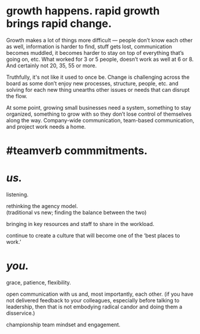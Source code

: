 # growth happens. rapid growth brings rapid change.

Growth makes a lot of things more difficult — people don’t know each other as well, information is harder to find, stuff gets lost, communication becomes muddled, it becomes harder to stay on top of everything that’s going on, etc. What worked for 3 or 5 people, doesn’t work as well at 6 or 8. And certainly not 20, 35, 55 or more.

Truthfully, it's not like it used to once be. Change is challenging across the board as some don’t enjoy new processes, structure, people, etc. 
and solving for each new thing unearths other issues or needs that can disrupt the flow.

At some point, growing small businesses need a system, something to stay organized, something to grow with so they don’t lose control of themselves along the way. Company-wide communication, team-based communication, and project work needs a home.

# #teamverb commmitments.

# *us.*                                                                             

listening.                                                                                  

rethinking the agency model.                                                                
(traditional vs new; finding the balance between the two)                                   
                                                                                            
bringing in key resources and staff to share in the workload.                              

continue to create a culture that will become one of the ‘best places to work.’             


# *you.*

grace, patience, flexibility.

open communication with us and, most importantly, each other.
(if you have not delivered feedback to your colleagues, especially before 
talking to leadership, then that is not embodying radical candor and doing them a disservice.)

championship team mindset and engagement.
